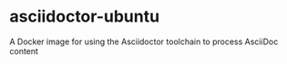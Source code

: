 # asciidoctor-ubuntu
A Docker image for using the Asciidoctor toolchain to process AsciiDoc content 
